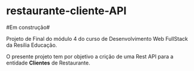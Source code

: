 <h1> restaurante-cliente-API </h1>

#Em construção#

Projeto de Final do módulo 4 do curso de Desenvolvimento Web FullStack da Resilia Educação.

O presente projeto tem por objetivo a crição de uma Rest API para a entidade <strong>Clientes</strong> de Restaurante.

